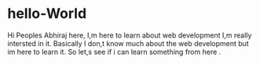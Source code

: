 # hello-World
Hi Peoples
Abhiraj here, I,m here to learn about web development I,m really intersted in it.
Basically I don,t know much about the web development but im here to learn it.
So let,s see if i can learn something from here .
